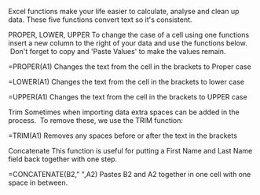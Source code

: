 Excel functions make your life easier to calculate, analyse and clean up data. These five functions convert text so it's consistent.



PROPER, LOWER, UPPER
To change the case of a cell using one functions insert a new column to the right of your data and use the functions below.  Don't forget to copy and 'Paste Values' to make the values remain.



=PROPER(A1)
Changes the text from the cell in the brackets to Proper case



=LOWER(A1)
Changes the text from the cell in the brackets to lower case



=UPPER(A1)
Changes the text from the cell in the brackets to UPPER case


Trim
Sometimes when importing data extra spaces can be added in the process.  To remove these, we use the TRIM function:

=TRIM(A1)
Removes any spaces before or after the text in the brackets 



Concatenate
This function is useful for putting a First Name and Last Name field back together with one step.

=CONCATENATE(B2," ",A2)
Pastes B2 and A2 together in one cell with one space in between.
